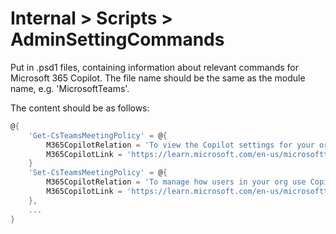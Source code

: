 ﻿# Internal > Scripts > AdminSettingCommands

Put in .psd1 files, containing information about relevant commands for Microsoft 365 Copilot.
The file name should be the same as the module name, e.g. 'MicrosoftTeams'.

The content should be as follows:

```PowerShell
@{
    'Get-CsTeamsMeetingPolicy' = @{
        M365CopilotRelation = 'To view the Copilot settings for your organization, use the Copilot parameter within the PowerShell Get-CsTeamsMeetingPolicy cmdlet.'
        M365CopilotLink = 'https://learn.microsoft.com/en-us/microsoftteams/copilot-teams-transcription#manage-copilot-using-powershell'
    }
    'Set-CsTeamsMeetingPolicy' = @{
        M365CopilotRelation = 'To manage how users in your org use Copilot in Teams meetings and events, use the Copilot parameter within the PowerShell Set-CsTeamsMeetingPolicy cmdlet.'
        M365CopilotLink = 'https://learn.microsoft.com/en-us/microsoftteams/copilot-teams-transcription#manage-copilot-using-powershell'
    },
    ...
}
```
